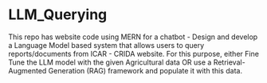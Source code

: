 # LLM_Querying
This repo has website code using MERN for a chatbot - Design and develop a Language Model based system that allows users to query reports/documents from ICAR - CRIDA website. For this purpose, either Fine Tune the LLM model  with the given Agricultural data OR use a Retrieval-Augmented Generation (RAG) framework and populate it with this data.
